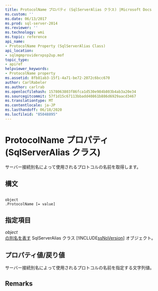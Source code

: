 ```yaml
---
title: ProtocolName プロパティ (SqlServerAlias クラス) |Microsoft Docs
ms.custom: ''
ms.date: 06/13/2017
ms.prod: sql-server-2014
ms.reviewer: ''
ms.technology: wmi
ms.topic: reference
api_name:
- ProtocolName Property (SqlServerAlias Class)
api_location:
- sqlmgmproviderxpsp2up.mof
topic_type:
- apiref
helpviewer_keywords:
- ProtocolName property
ms.assetid: 8fb81ab3-15f1-4a71-be72-2072c6bcc670
author: CarlRabeler
ms.author: carlrab
ms.openlocfilehash: 1578063803f86fca1d530e984b803b4ab3a20e34
ms.sourcegitcommit: 57f1d15c67113bbadd40861b886d6929aacd3467
ms.translationtype: MT
ms.contentlocale: ja-JP
ms.lasthandoff: 06/18/2020
ms.locfileid: "85048895"
---
```

# <a name="protocolname-property-sqlserveralias-class"></a>ProtocolName プロパティ (SqlServerAlias クラス)
  サーバー接続別名によって使用されるプロトコルの名前を取得します。  
  
## <a name="syntax"></a>構文  
  
```  
  
object  
.ProtocolName [= value]  
```  
  
## <a name="parts"></a>指定項目  
 *object*  
 [の別名を表す](sqlserveralias-class.md) SqlServerAlias クラス [!INCLUDE[ssNoVersion](../../../includes/ssnoversion-md.md)] オブジェクト。  
  
## <a name="property-valuereturn-value"></a>プロパティ値/戻り値  
 サーバー接続別名によって使用されるプロトコルの名前を指定する文字列値。  
  
## <a name="remarks"></a>Remarks  
  
